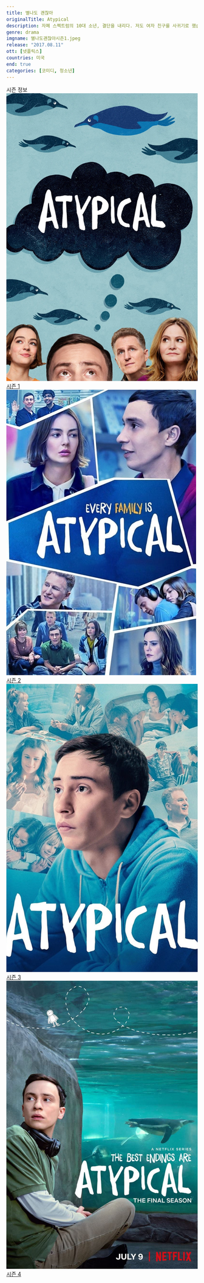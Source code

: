 ```yaml
---
title: 별나도 괜찮아
originalTitle: Atypical
description: 자폐 스펙트럼의 10대 소년, 결단을 내리다. 저도 여자 친구를 사귀기로 했습니다! 독립을 향한 위대한 첫걸음. 그와 더불어 다른 가족들도 자아 발견의 여정을 시작한다.
genre: drama
imgname: 별나도괜찮아시즌1.jpeg
release: "2017.08.11"
ott: [넷플릭스]
countries: 미국
end: true
categories: [코미디, 청소년]
---
```


<div class="title bold">시즌 정보</div>

<div class="season-list">
<div class="item">
<a href="https://lesflix.github.io/drama/별나도괜찮아시즌1" >
<img src="/poster/별나도괜찮아시즌1.jpeg" alt="별나도괜찮아시즌1 포스터 ">
시즌 1</a>
</div>

<div class="item">
<a href="https://lesflix.github.io/drama/별나도괜찮아시즌2" >
<img src="/poster/별나도괜찮아시즌2.jpeg" alt="별나도괜찮아시즌2 포스터 ">
시즌 2</a>
</div>
<div class="item">
<a href="https://lesflix.github.io/drama/별나도괜찮아시즌3" >
<img src="/poster/별나도괜찮아시즌3.jpeg" alt="별나도괜찮아시즌3 포스터 ">
시즌 3</a>
</div>

<div class="item">
<a href="https://lesflix.github.io/drama/별나도괜찮아시즌4" >
<img src="/poster/별나도괜찮아시즌4.jpeg" alt="별나도괜찮아시즌4 포스터 ">
시즌 4</a>
</div>
</div>
